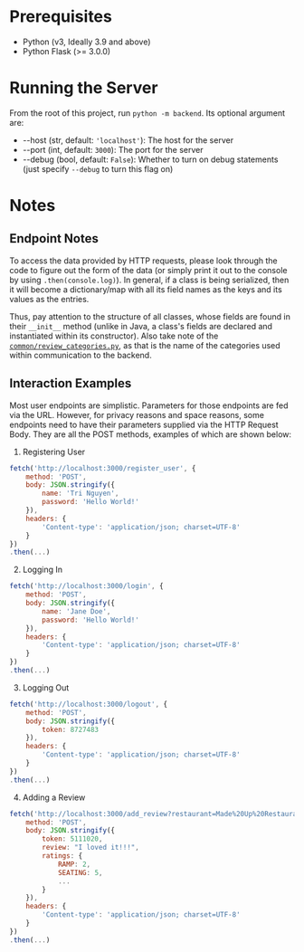 
# Prerequisites
- Python (v3, Ideally 3.9 and above)
- Python Flask (>= 3.0.0)

# Running the Server
From the root of this project, run `python -m backend`. Its optional argument are:
- --host (str, default: `'localhost'`): The host for the server
- --port (int, default: `3000`): The port for the server
- --debug (bool, default: `False`): Whether to turn on debug statements (just specify `--debug` to turn this flag on)

# Notes

## Endpoint Notes
To access the data provided by HTTP requests, please look through the code to figure out the form of the data (or simply print it out to the console by using `.then(console.log)`). In general, if a class is being serialized, then it will become a dictionary/map with all its field names as the keys and its values as the entries.

Thus, pay attention to the structure of all classes, whose fields are found in their `__init__` method (unlike in Java, a class's fields are declared and instantiated within its constructor). Also take note of the [`common/review_categories.py`](common/review_categories.py), as that is the name of the categories used within communication to the backend.

## Interaction Examples

Most user endpoints are simplistic. Parameters for those endpoints are fed via the URL. However, for privacy reasons and space reasons, some endpoints need to have their parameters supplied via the HTTP Request Body. They are all the POST methods, examples of which are shown below:

1. Registering User
```JavaScript
fetch('http://localhost:3000/register_user', {
    method: 'POST',
    body: JSON.stringify({
        name: 'Tri Nguyen',
        password: 'Hello World!'
    }),
    headers: {
        'Content-type': 'application/json; charset=UTF-8'
    }
})
.then(...)
```

2. Logging In
```JavaScript
fetch('http://localhost:3000/login', {
    method: 'POST',
    body: JSON.stringify({
        name: 'Jane Doe',
        password: 'Hello World!'
    }),
    headers: {
        'Content-type': 'application/json; charset=UTF-8'
    }
})
.then(...)
```

3. Logging Out
```JavaScript
fetch('http://localhost:3000/logout', {
    method: 'POST',
    body: JSON.stringify({
        token: 8727483
    }),
    headers: {
        'Content-type': 'application/json; charset=UTF-8'
    }
})
.then(...)
```


4. Adding a Review

```JavaScript
fetch('http://localhost:3000/add_review?restaurant=Made%20Up%20Restaurant', {
    method: 'POST',
    body: JSON.stringify({
        token: 5111020,
        review: "I loved it!!!",
        ratings: {
            RAMP: 2,
            SEATING: 5,
            ...
        }
    }),
    headers: {
        'Content-type': 'application/json; charset=UTF-8'
    }
})
.then(...)
```
